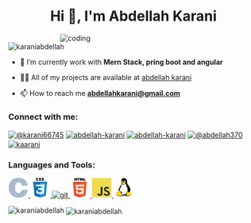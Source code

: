 <!--[![MasterHead](https://1.bp.blogspot.com/-7A4WynwLsM...)](https://abdellahkarani.github.io/) -->
<h1 align="center">Hi 👋, I'm Abdellah Karani</h1>
<img align="right" alt="coding" width="400" src="https://i.pinimg.com/originals/e4/26/70/e426702edf874b181aced1e2fa5c6cde.gif">



<p align="left"> <img src="https://komarev.com/ghpvc/?username=karaniabdellah&label=Profile%20views&color=0e75b6&style=flat" alt="karaniabdellah" /> </p>

- 🌱 I’m currently work with **Mern Stack, pring boot and angular**

- 👨‍💻 All of my projects are available at [abdellah karani](https://abdellahkarani.vercel.app/)

- 📫 How to reach me **abdellahkarani@gmail.com**

<h3 align="left">Connect with me:</h3>
<p align="left">
<a href="https://twitter.com/@karani66745" target="blank"><img align="center" src="https://raw.githubusercontent.com/rahuldkjain/github-profile-readme-generator/master/src/images/icons/Social/twitter.svg" alt="@karani66745" height="30" width="40" /></a>
<a href="https://linkedin.com/in/abdellah-karani" target="blank"><img align="center" src="https://raw.githubusercontent.com/rahuldkjain/github-profile-readme-generator/master/src/images/icons/Social/linked-in-alt.svg" alt="abdellah-karani" height="30" width="40" /></a>
<a href="https://stackoverflow.com/users/23210013/abdellah-karani" target="blank"><img align="center" src="https://raw.githubusercontent.com/rahuldkjain/github-profile-readme-generator/master/src/images/icons/Social/stack-overflow.svg" alt="abdellah-karani" height="30" width="40" /></a>
<a href="https://youtube.com/@abdellah370?si=kMKAttXwXCR8XIoT" target="blank"><img align="center" src="https://raw.githubusercontent.com/rahuldkjain/github-profile-readme-generator/master/src/images/icons/Social/youtube.svg" alt="@abdellah370" height="30" width="40" /></a>
<a href="https://codeforces.com/profile/kaarani" target="blank"><img align="center" src="https://raw.githubusercontent.com/rahuldkjain/github-profile-readme-generator/master/src/images/icons/Social/codeforces.svg" alt="kaarani" height="30" width="40" /></a>
</p>

<h3 align="left">Languages and Tools:</h3>
<p align="left"> <a href="https://www.cprogramming.com/" target="_blank" rel="noreferrer"> <img src="https://raw.githubusercontent.com/devicons/devicon/master/icons/c/c-original.svg" alt="c" width="40" height="40"/> </a> <a href="https://www.w3schools.com/css/" target="_blank" rel="noreferrer"> <img src="https://raw.githubusercontent.com/devicons/devicon/master/icons/css3/css3-original-wordmark.svg" alt="css3" width="40" height="40"/> </a> <a href="https://git-scm.com/" target="_blank" rel="noreferrer"> <img src="https://www.vectorlogo.zone/logos/git-scm/git-scm-icon.svg" alt="git" width="40" height="40"/> </a> <a href="https://www.w3.org/html/" target="_blank" rel="noreferrer"> <img src="https://raw.githubusercontent.com/devicons/devicon/master/icons/html5/html5-original-wordmark.svg" alt="html5" width="40" height="40"/> </a> <a href="https://developer.mozilla.org/en-US/docs/Web/JavaScript" target="_blank" rel="noreferrer"> <img src="https://raw.githubusercontent.com/devicons/devicon/master/icons/javascript/javascript-original.svg" alt="javascript" width="40" height="40"/> </a> <a href="https://www.linux.org/" target="_blank" rel="noreferrer"> <img src="https://raw.githubusercontent.com/devicons/devicon/master/icons/linux/linux-original.svg" alt="linux" width="40" height="40"/> </a> </p>

<p><img align="left" src="https://github-readme-stats.vercel.app/api/top-langs?username=karaniabdellah&show_icons=true&locale=en&layout=compact" alt="karaniabdellah" /></p>

<p>&nbsp;<img align="center"   src="https://github-readme-stats.vercel.app/api?username=karaniabdellah&show_icons=true&locale=en" alt="karaniabdellah" /></p>


